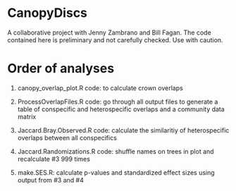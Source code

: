 # CanopyDiscs
A collaborative project with Jenny Zambrano and Bill Fagan. The code contained here is preliminary and not carefully checked. Use with caution. 

# Order of analyses
1) canopy_overlap_plot.R code: to calculate crown overlaps

2) ProcessOverlapFiles.R code: go through all output files to generate a table of conspecific and heterospecific overlaps and a community data matrix

3) Jaccard.Bray.Observed.R code: calculate the similaritiy of heterospecific overlaps between all conspecifics

4) Jaccard.Randomizations.R code: shuffle names on trees in plot and recalculate #3 999 times

5) make.SES.R: calculate p-values and standardized effect sizes using output from #3 and #4
